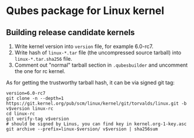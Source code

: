 Qubes package for Linux kernel
==============================

Building release candidate kernels
----------------------------------

1. Write kernel version into `version` file, for example 6.0-rc7.
2. Write hash of `linux-*.tar` file (the uncompressed source tarball) into `linux-*.tar.sha256` file.
3. Comment out "normal" tarball section in `.qubesbuilder` and uncomment the one for rc kernel.


As for getting the trustworthy tarball hash, it can be via signed git tag:

```
version=6.0-rc7
git clone -n --depth=1 https://git.kernel.org/pub/scm/linux/kernel/git/torvalds/linux.git -b v$version linux-rc
cd linux-rc
git verify-tag v$version
# should be signed by Linus, you can find key in kernel.org-1-key.asc
git archive --prefix=linux-$version/ v$version | sha256sum
```

